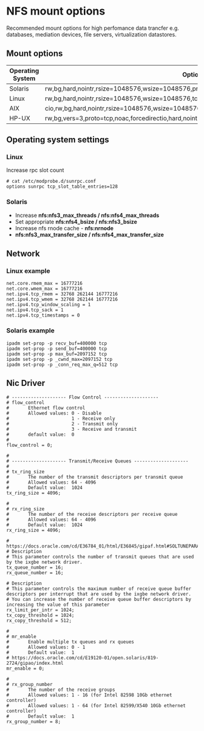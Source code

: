 # NFS mount options
Recommended mount options for high perfomance data trancfer e.g. databases, mediation devices, file servers, virtualization datastores.

## Mount options
|Operating System| Options |
|-----------------|-----------|
|Solaris|rw,bg,hard,nointr,rsize=1048576,wsize=1048576,proto=tcp,noac,forcedirectio,vers=3,suid|
|Linux|rw,bg,hard,nointr,rsize=1048576,wsize=1048576,tcp,actimeo=0,vers=3,timeo=600|
|AIX|cio,rw,bg,hard,nointr,rsize=1048576,wsize=1048576,proto=tcp,noac,vers=3,timeo=600|
|HP-UX|rw,bg,vers=3,proto=tcp,noac,forcedirectio,hard,nointr,timeo=600,rsize=1048576,wsize=1048576,suid|

## Operating system settings
### Linux
Increase rpc slot count
```
# cat /etc/modprobe.d/sunrpc.conf
options sunrpc tcp_slot_table_entries=128
```

### Solaris
* Increase __nfs:nfs3_max_threads / nfs:nfs4_max_threads__
* Set appropriate __nfs:nfs4_bsize / nfs:nfs3_bsize__
* Increase nfs rnode cache - __nfs:nrnode__
* __nfs:nfs3_max_transfer_size / nfs:nfs4_max_transfer_size__



## Network
### Linux example
```
net.core.rmem_max = 16777216
net.core.wmem_max = 16777216
net.ipv4.tcp_rmem = 32768 262144 16777216
net.ipv4.tcp_wmem = 32768 262144 16777216
net.ipv4.tcp_window_scaling = 1
net.ipv4.tcp_sack = 1
net.ipv4.tcp_timestamps = 0
```

### Solaris example
```
ipadm set-prop -p recv_buf=400000 tcp
ipadm set-prop -p send_buf=400000 tcp
ipadm set-prop -p max_buf=2097152 tcp
ipadm set-prop -p _cwnd_max=2097152 tcp
ipadm set-prop -p _conn_req_max_q=512 tcp
```


## Nic Driver
```
# -------------------- Flow Control --------------------
# flow_control
#       Ethernet flow control
#       Allowed values: 0 - Disable
#                       1 - Receive only
#                       2 - Transmit only
#                       3 - Receive and transmit
#       default value:  0
#
flow_control = 0;

#
# -------------------- Transmit/Receive Queues --------------------
#
# tx_ring_size
#       The number of the transmit descriptors per transmit queue
#       Allowed values: 64 - 4096
#       Default value:  1024
tx_ring_size = 4096;

#
# rx_ring_size
#       The number of the receive descriptors per receive queue
#       Allowed values: 64 - 4096
#       Default value:  1024
rx_ring_size = 4096;

# https://docs.oracle.com/cd/E36784_01/html/E36845/gipaf.html#SOLTUNEPARAMREFgikws
# Description
# This parameter controls the number of transmit queues that are used by the ixgbe network driver.
tx_queue_number = 16;
rx_queue_number = 16;

# Description
# This parameter controls the maximum number of receive queue buffer descriptors per interrupt that are used by the ixgbe network driver.
# You can increase the number of receive queue buffer descriptors by increasing the value of this parameter
rx_limit_per_intr = 1024;
tx_copy_threshold = 1024;
rx_copy_threshold = 512;

#
# mr_enable
#       Enable multiple tx queues and rx queues
#       Allowed values: 0 - 1
#       Default value:  1
# https://docs.oracle.com/cd/E19120-01/open.solaris/819-2724/gipao/index.html
mr_enable = 0;

#
# rx_group_number
#       The number of the receive groups
#       Allowed values: 1 - 16 (for Intel 82598 10Gb ethernet controller)
#       Allowed values: 1 - 64 (for Intel 82599/X540 10Gb ethernet controller)
#       Default value:  1
rx_group_number = 8;
```
